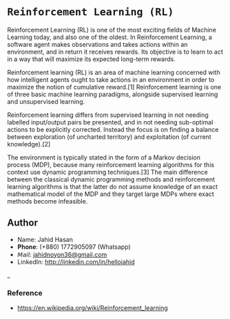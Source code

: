# `Reinforcement Learning (RL) `

Reinforcement Learning (RL) is one of the most exciting fields of Machine Learning today, and also one of the oldest. In Reinforcement Learning, a software agent makes observations and takes actions within an environment, and in return it receives rewards. Its objective is to learn to act in a way that will maximize its expected long-term rewards.

Reinforcement learning (RL) is an area of machine learning concerned with how intelligent agents ought to take actions in an environment in order to maximize the notion of cumulative reward.[1] Reinforcement learning is one of three basic machine learning paradigms, alongside supervised learning and unsupervised learning.

Reinforcement learning differs from supervised learning in not needing labelled input/output pairs be presented, and in not needing sub-optimal actions to be explicitly corrected. Instead the focus is on finding a balance between exploration (of uncharted territory) and exploitation (of current knowledge).[2]

The environment is typically stated in the form of a Markov decision process (MDP), because many reinforcement learning algorithms for this context use dynamic programming techniques.[3] The main difference between the classical dynamic programming methods and reinforcement learning algorithms is that the latter do not assume knowledge of an exact mathematical model of the MDP and they target large MDPs where exact methods become infeasible.

## Author
+ Name: Jahid Hasan
+ 𝐏𝐡𝐨𝐧𝐞:   (+880) 1772905097 (Whatsapp)
+ 𝘔𝘢𝘪𝘭:     jahidnoyon36@gmail.com
+ LinkedIn: http://linkedin.com/in/hellojahid

_
### Reference
+ https://en.wikipedia.org/wiki/Reinforcement_learning